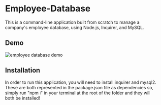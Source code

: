 # Employee-Database
This is a command-line application built from scratch to manage a company's employee database, using Node.js, Inquirer, and MySQL.

## Demo
![employee database demo](./assets/demo.gif)

## Installation
In order to run this application, you will need to install inquirer and mysql2. These are both represented in the package.json file as dependencies so, simply run "npm i" in your terminal at the root of the folder and they will both be installed!